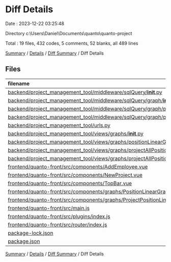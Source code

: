 # Diff Details

Date : 2023-12-22 03:25:48

Directory c:\\Users\\Daniel\\Documents\\quanto\\quanto-project

Total : 19 files,  432 codes, 5 comments, 52 blanks, all 489 lines

[Summary](results.md) / [Details](details.md) / [Diff Summary](diff.md) / Diff Details

## Files
| filename | language | code | comment | blank | total |
| :--- | :--- | ---: | ---: | ---: | ---: |
| [backend/project_management_tool/middleware/sqlQuery/__init__.py](/backend/project_management_tool/middleware/sqlQuery/__init__.py) | Python | 1 | 0 | -1 | 0 |
| [backend/project_management_tool/middleware/sqlQuery/graph/__init__.py](/backend/project_management_tool/middleware/sqlQuery/graph/__init__.py) | Python | 2 | 0 | 0 | 2 |
| [backend/project_management_tool/middleware/sqlQuery/graph/positionQuerys.py](/backend/project_management_tool/middleware/sqlQuery/graph/positionQuerys.py) | Python | 43 | 2 | 5 | 50 |
| [backend/project_management_tool/middleware/sqlQuery/graph/projectQuerys.py](/backend/project_management_tool/middleware/sqlQuery/graph/projectQuerys.py) | Python | 43 | 2 | 4 | 49 |
| [backend/project_management_tool/urls.py](/backend/project_management_tool/urls.py) | Python | 4 | 0 | 0 | 4 |
| [backend/project_management_tool/views/graphs/__init__.py](/backend/project_management_tool/views/graphs/__init__.py) | Python | 2 | 0 | 0 | 2 |
| [backend/project_management_tool/views/graphs/positionLinearGraph.py](/backend/project_management_tool/views/graphs/positionLinearGraph.py) | Python | 1 | 0 | 0 | 1 |
| [backend/project_management_tool/views/graphs/projectAllPositionsGraph.py](/backend/project_management_tool/views/graphs/projectAllPositionsGraph.py) | Python | 65 | 1 | 19 | 85 |
| [backend/project_management_tool/views/graphs/projectAllPositionsPieGraph.py](/backend/project_management_tool/views/graphs/projectAllPositionsPieGraph.py) | Python | 50 | 0 | 16 | 66 |
| [frontend/quanto-front/src/components/AddEmployee.vue](/frontend/quanto-front/src/components/AddEmployee.vue) | vue | 2 | 0 | 0 | 2 |
| [frontend/quanto-front/src/components/NewProject.vue](/frontend/quanto-front/src/components/NewProject.vue) | vue | 7 | 0 | -1 | 6 |
| [frontend/quanto-front/src/components/TopBar.vue](/frontend/quanto-front/src/components/TopBar.vue) | vue | 6 | 0 | 2 | 8 |
| [frontend/quanto-front/src/components/graphs/PositionLinearGraph.vue](/frontend/quanto-front/src/components/graphs/PositionLinearGraph.vue) | vue | 27 | 0 | 0 | 27 |
| [frontend/quanto-front/src/components/graphs/ProjectPositionLinearGraph.vue](/frontend/quanto-front/src/components/graphs/ProjectPositionLinearGraph.vue) | vue | 57 | 0 | 9 | 66 |
| [frontend/quanto-front/src/main.js](/frontend/quanto-front/src/main.js) | JavaScript | 2 | 0 | -1 | 1 |
| [frontend/quanto-front/src/plugins/index.js](/frontend/quanto-front/src/plugins/index.js) | JavaScript | -1 | 0 | 0 | -1 |
| [frontend/quanto-front/src/router/index.js](/frontend/quanto-front/src/router/index.js) | JavaScript | 6 | 0 | 0 | 6 |
| [package-lock.json](/package-lock.json) | JSON | 113 | 0 | 0 | 113 |
| [package.json](/package.json) | JSON | 2 | 0 | 0 | 2 |

[Summary](results.md) / [Details](details.md) / [Diff Summary](diff.md) / Diff Details